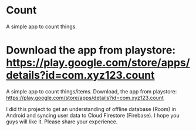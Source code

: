 # Count
A simple app to count things.

Download the app from playstore: https://play.google.com/store/apps/details?id=com.xyz123.count
=======
A simple app to count things/items.
Download, the app from playstore: https://play.google.com/store/apps/details?id=com.xyz123.count

I did this project to get an understanding of offline database (Room) in Android and syncing user data to Cloud Firestore (Firebase).
I hope you guys will like it.
Please share your experience.
